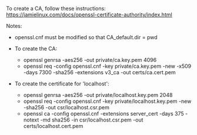 To create a CA, follow these instructions: https://jamielinux.com/docs/openssl-certificate-authority/index.html

Notes:
  - openssl.cnf must be modified so that CA_default.dir = pwd

  - To create the CA:
    - openssl genrsa -aes256 -out private/ca.key.pem 4096
    - openssl req -config openssl.cnf -key private/ca.key.pem -new -x509 -days 7300 -sha256 -extensions v3_ca -out certs/ca.cert.pem

  - To create the certificate for 'localhost':
    - openssl genrsa -aes256 -out private/localhost.key.pem 2048
    - openssl req -config openssl.cnf -key private/localhost.key.pem -new -sha256 -out csr/localhost.csr.pem
    - openssl ca -config openssl.cnf -extensions server_cert -days 375 -notext -md sha256 -in csr/localhost.csr.pem -out certs/localhost.cert.pem
